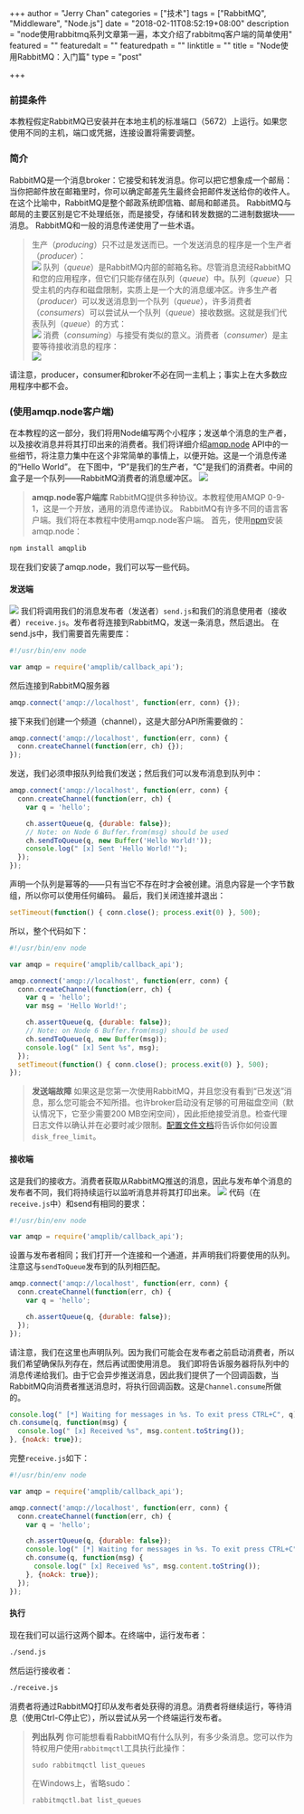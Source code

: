 +++
author = "Jerry Chan"
categories = ["技术"]
tags = ["RabbitMQ", "Middleware", "Node.js"]
date = "2018-02-11T08:52:19+08:00"
description = "node使用rabbitmq系列文章第一遍，本文介绍了rabbitmq客户端的简单使用"
featured = ""
featuredalt = ""
featuredpath = ""
linktitle = ""
title = "Node使用RabbitMQ：入门篇"
type = "post"

+++

### 前提条件

本教程假定RabbitMQ已安装并在本地主机的标准端口（5672）上运行。如果您使用不同的主机，端口或凭据，连接设置将需要调整。

### 简介

RabbitMQ是一个消息broker：它接受和转发消息。你可以把它想象成一个邮局：当你把邮件放在邮箱里时，你可以确定邮差先生最终会把邮件发送给你的收件人。在这个比喻中，RabbitMQ是整个邮政系统即信箱、邮局和邮递员。 RabbitMQ与邮局的主要区别是它不处理纸张，而是接受，存储和转发数据的二进制数据块——消息。 RabbitMQ和一般的消息传递使用了一些术语。

> 生产（_producing_）只不过是发送而已。一个发送消息的程序是一个生产者（_producer_）：  
> ![](/assets/blog/2018-02/producer.png) 队列（_queue_）是RabbitMQ内部的邮箱名称。尽管消息流经RabbitMQ和您的应用程序，但它们只能存储在队列（_queue_）中。队列（_queue_）只受主机的内存和磁盘限制，实质上是一个大的消息缓冲区。许多生产者（_producer_）可以发送消息到一个队列（_queue_），许多消费者（_consumers_）可以尝试从一个队列（_queue_）接收数据。这就是我们代表队列（_queue_）的方式：  
> ![](/assets/blog/2018-02/queue.png) 消费（_consuming_）与接受有类似的意义。消费者（_consumer_）是主要等待接收消息的程序：  
> ![](/assets/blog/2018-02/consumer.png)

请注意，producer，consumer和broker不必在同一主机上；事实上在大多数应用程序中都不会。

### (使用amqp.node客户端)

在本教程的这一部分，我们将用Node编写两个小程序；发送单个消息的生产者，以及接收消息并将其打印出来的消费者。我们将详细介绍[amqp.node](https://www.squaremobius.net/amqp.node/) API中的一些细节，将注意力集中在这个非常简单的事情上，以便开始。这是一个消息传递的“Hello World”。 在下图中，“P”是我们的生产者，“C”是我们的消费者。中间的盒子是一个队列——RabbitMQ消费者的消息缓冲区。 ![](/assets/blog/2018-02/python-one.png)

> **amqp.node客户端库** RabbitMQ提供多种协议。本教程使用AMQP 0-9-1，这是一个开放，通用的消息传递协议。 RabbitMQ有许多不同的语言客户端。我们将在本教程中使用amqp.node客户端。 首先，使用[npm](https://www.npmjs.com/)安装amqp.node：

```bash
npm install amqplib
```

现在我们安装了amqp.node，我们可以写一些代码。

#### 发送端

![](/assets/blog/2018-02/sending.png) 我们将调用我们的消息发布者（发送者）`send.js`和我们的消息使用者（接收者）`receive.js`。发布者将连接到RabbitMQ，发送一条消息，然后退出。 在send.js中，我们需要首先需要库：

```js
#!/usr/bin/env node

var amqp = require('amqplib/callback_api');
```


然后连接到RabbitMQ服务器

```js
amqp.connect('amqp://localhost', function(err, conn) {});
```

接下来我们创建一个频道（channel），这是大部分API所需要做的：

```js
amqp.connect('amqp://localhost', function(err, conn) {
  conn.createChannel(function(err, ch) {});
});
```


发送，我们必须申报队列给我们发送；然后我们可以发布消息到队列中：

```js
amqp.connect('amqp://localhost', function(err, conn) {
  conn.createChannel(function(err, ch) {
    var q = 'hello';

    ch.assertQueue(q, {durable: false});
    // Note: on Node 6 Buffer.from(msg) should be used
    ch.sendToQueue(q, new Buffer('Hello World!'));
    console.log(" [x] Sent 'Hello World!'");
  });
});
```


声明一个队列是幂等的——只有当它不存在时才会被创建。消息内容是一个字节数组，所以你可以使用任何编码。 最后，我们关闭连接并退出：

```js
setTimeout(function() { conn.close(); process.exit(0) }, 500);
```

所以，整个代码如下：

```js
#!/usr/bin/env node

var amqp = require('amqplib/callback_api');

amqp.connect('amqp://localhost', function(err, conn) {
  conn.createChannel(function(err, ch) {
    var q = 'hello';
    var msg = 'Hello World!';

    ch.assertQueue(q, {durable: false});
    // Note: on Node 6 Buffer.from(msg) should be used
    ch.sendToQueue(q, new Buffer(msg));
    console.log(" [x] Sent %s", msg);
  });
  setTimeout(function() { conn.close(); process.exit(0) }, 500);
});
```

> **发送端故障** 如果这是您第一次使用RabbitMQ，并且您没有看到“已发送”消息，那么您可能会不知所措。也许broker启动没有足够的可用磁盘空间（默认情况下，它至少需要200 MB空闲空间），因此拒绝接受消息。检查代理日志文件以确认并在必要时减少限制。[配置文件文档](https://www.rabbitmq.com/configure.html#config-items)将告诉你如何设置`disk_free_limit`。

#### 接收端

这是我们的接收方。消费者获取从RabbitMQ推送的消息，因此与发布单个消息的发布者不同，我们将持续运行以监听消息并将其打印出来。 ![](https://www.geekare.com/wp-content/uploads/2017/11/receiving.png) 代码（在`receive.js`中）和send有相同的要求：

```js
#!/usr/bin/env node

var amqp = require('amqplib/callback_api');
```

设置与发布者相同；我们打开一个连接和一个通道，并声明我们将要使用的队列。注意这与`sendToQueue`发布到的队列相匹配。

```js
amqp.connect('amqp://localhost', function(err, conn) {
  conn.createChannel(function(err, ch) {
    var q = 'hello';

    ch.assertQueue(q, {durable: false});
  });
});
```

请注意，我们在这里也声明队列。因为我们可能会在发布者之前启动消费者，所以我们希望确保队列存在，然后再试图使用消息。 我们即将告诉服务器将队列中的消息传递给我们。由于它会异步推送消息，因此我们提供了一个回调函数，当RabbitMQ向消费者推送消息时，将执行回调函数。这是`Channel.consume`所做的。

```js
console.log(" [*] Waiting for messages in %s. To exit press CTRL+C", q);
ch.consume(q, function(msg) {
  console.log(" [x] Received %s", msg.content.toString());
}, {noAck: true});
```

完整`receive.js`如下：

```js
#!/usr/bin/env node

var amqp = require('amqplib/callback_api');

amqp.connect('amqp://localhost', function(err, conn) {
  conn.createChannel(function(err, ch) {
    var q = 'hello';

    ch.assertQueue(q, {durable: false});
    console.log(" [*] Waiting for messages in %s. To exit press CTRL+C", q);
    ch.consume(q, function(msg) {
      console.log(" [x] Received %s", msg.content.toString());
    }, {noAck: true});
  });
});
```

#### 执行

现在我们可以运行这两个脚本。在终端中，运行发布者：

```bash
./send.js
```

然后运行接收者：

```bash
./receive.js
```

消费者将通过RabbitMQ打印从发布者处获得的消息。消费者将继续运行，等待消息（使用Ctrl-C停止它），所以尝试从另一个终端运行发布者。

> **列出队列** 你可能想看看RabbitMQ有什么队列，有多少条消息。您可以作为特权用户使用`rabbitmqctl`工具执行此操作：
>
>     sudo rabbitmqctl list_queues
>       
>
> 在Windows上，省略sudo：
>
>     rabbitmqctl.bat list_queues
>
